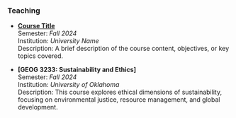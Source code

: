 ### Teaching

- **[Course Title](link-to-course-material-or-syllabus)**  
  Semester: *Fall 2024*  
  Institution: *University Name*  
  Description: A brief description of the course content, objectives, or key topics covered.

- **[GEOG 3233: Sustainability and Ethics]**  
  Semester: *Fall 2024*  
  Institution: *University of Oklahoma*  
  Description: This course explores ethical dimensions of sustainability, focusing on environmental justice, resource management, and global development.
